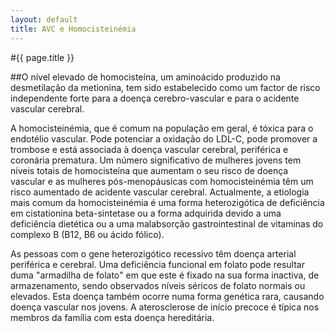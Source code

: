 ```yaml
---
layout: default
title: AVC e Homocisteinémia
---
```


#{{ page.title }}

##O nível elevado de homocisteína, um aminoácido produzido na desmetilação da metionina, tem sido estabelecido como um factor de risco independente forte para a doença cerebro-vascular e para o acidente vascular cerebral.

A homocisteinémia, que é comum na população em geral, é tóxica para o endotélio vascular. Pode potenciar a oxidação do LDL-C, pode promover a trombose e está associada à doença vascular cerebral, periférica e coronária prematura. Um número significativo de mulheres jovens tem níveis totais de homocisteína que aumentam o seu risco de doença vascular e as mulheres pós-menopáusicas com homocisteinémia têm um risco aumentado de acidente vascular cerebral. Actualmente, a etiologia mais comum da homocisteinémia é uma forma heterozigótica de deficiência em cistationina beta-sintetase ou a forma adquirida devido a uma deficiência dietética ou a uma malabsorção gastrointestinal de vitaminas do complexo B (B12, B6 ou ácido fólico).

As pessoas com o gene heterozigótico recessivo têm doença arterial periférica e cerebral. Uma deficiência funcional em folato pode resultar duma "armadilha de folato" em que este é fixado na sua forma inactiva, de armazenamento, sendo observados níveis séricos de folato normais ou elevados. Esta doença também ocorre numa forma genética rara, causando doença vascular nos jovens. A aterosclerose de início precoce é típica nos membros da família com esta doença hereditária.
